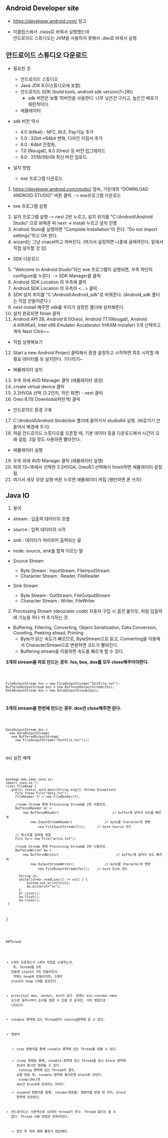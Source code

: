 ## Android Developer site
* https://developer.android.com/ 참고

* 이클립스에서 .class로 바꿔서 실행했는데 <br>
  안드로이드 스튜디오는 JVM을 사용하지 못해서 .dex로 바꿔서 실행

## 안드로이드 스튜디오 다운로드
* 필요한 것 
  - 안드로이드 스튜디오
  - Java JDK 8.0(스튜디오에 포함)
  - 안드로이드 SDK (build tools, android sdk version(1~28))
      + sdk 버전은 보통 15버전을 사용한다. 너무 낮은건 구리고, 높은건 배포가 제한적이다.
  - 애뮬레이터

* sdk 버전 역사
  - 4.0 (kitkat) : NFC, BLE, Pay기능 추가
  - 5.0 : 32bit->64bit 변화, 디자인 지침서 추가
  - 6.0 : 64bit 안정화, 
  - 7.0 (Nougat), 8.0 (Oreo) 등 버전 업그레이드
  - 9.0 : 2018/08/08 최신 버전 업로드.

* 설치 방법
  - exe 프로그램 다운로드
1. https://developer.android.com/studio/ 접속, 가운데의 "DOWNLOAD ANDROID STUDIO" 버튼 클릭. -> exe프로그램 다운로드

  - exe 프로그램 실행
2. 설치 프로그램 실행 -> next 2번 누르고, 설치 위치를 "C:\Android\Android Studio" 으로 바꿔준 뒤 next -> install 누르고 설치 진행
3. Android Stuio를 실행하면 "Complete Installation"이 뜬다. "Do not import settings"하고 OK 한다.
4. wizard는 그냥 cnacel하고 꺼버린다. (여기서 설정하면 나중에 골때려진다. 밑에서 직접 설치할 것 임)

  - SDK 다운로드
5. "Welcome to Android Studio"라는 exe 프로그램이 실행되면, 우측 하단의 configure를 누른다. -> SDK Manager를 클릭
6. Android SDK Location 의 우측에 <Edit> 클릭
7. Android SDK Location 의 우측의 <...> 클릭
8. SDK 설치 위치를 "C:\Android\Android_sdk"로 바꿔준다. (Android_sdk 폴더는 직접 만들어준다.)
9. next-install 해주면 sdk를 우리가 설정한 폴더에 설치해준다.
10. 설치 완료되면 finish 클릭
11. Android API 28, Android 8.1(Oreo), Android 7.1.1(Nougat), Android 4.4(KitKat), Intel x86 Emulator Accelerator (HAXM installer) 5개 선택하고 계속 Next Click~~

  - 직접 실행해보기
12. Start a new Android Project 클릭해서 환경 설정하고 시작하면 최초 시작할 때 필요 데이터를 또 설치한다. 기다리기~

  - 애뮬레이터 설치
13. 우측 위에 AVD Manager 클릭 (애뮬레이터 생성)
14. create virtual device 클릭
15. 3.2HVGA 선택 (3.2인치, 작은 화면) - next 클릭
16. Oreo 8.1의 Download(파란색) 클릭

  - 안드로이드 환경 구축
17. C:\Android\Android Studio\bin 폴더에 들어가서 studio64 실행. (바로가기 만들어서 배경에 두기)
18. 처음 안드로이드 스튜디오를 오픈할 때, 기본 데이터 등을 다운로드해서 시간이 오래 걸림. 3일 정도 사용하면 빨라진다.

  - 애뮬레이터 실행
19. 우측 위에 AVD Manager 클릭 (애뮬레이터 실행)
20. 위의 13~16에서 선택한 3.2HVGA, Oreo8.1 선택해서 finish하면 애뮬레이터 설정됨.
21. 여기서 세모 모양 실행 버튼 누르면 애뮬레이터 켜짐
        (웬만하면 폰 쓰자)
        

## Java IO
1. 용어
  * stream : 입출력 데이터의 흐름
  * source : 입력 데이터의 시작
  * sink : 데이터가 처리되어 출력되는 끝
  * node: source, sink를 합쳐 이르는 말
  
  * Source Stream
    - Byte Stream : InputStream, FileInputStream
    - Character Stream : Reader, FileReader
  * Sink Stream
    - Byte Stream : OutStream, FileOutputStream
    - Character Stream : Writer, FileWriter
    
2. Processing Stream (decorater code)
  자동차 구입 시 옵션 붙이듯, 파일 입출력에 기능을 하나 씩 추가하는 것.
  
  * Buffering, Filtering, Converting, Object Serialization, Data Conversion, Counting, Peeking ahead, Printing
    - Byte가 읽는 속도가 빠르므로, ByteStream으로 읽고, Converting을 이용해서 CharacterStream으로 변환하면 코드가 빨라진다.
    - Buffering stream을 이용하면 속도를 빠르게 할 수 있다.
 
 **3개의 stream을 따로 만드는 경우. fos, bos, dos를 모두 close해주어야한다.**
 
<code>
  
    FileOutputStream fos = new FileOutputStream("TestFile.txt");
    BufferedOutputStream bos = new BufferedOutputStream(fos);
    DataOutputStream dos = new DataOutputStream(bos);

</code>

**3개의 stream을 한번에 만드는 경우. dos만 close해주면 된다.**

<code>

    DataOutputStream dos = 
      new DataOutputStream(
       new BufferedOutputStream(
         new FileOutputStream("TestFile.txt")));
                     
</code>
 
 ex) 실전 예제
 
<code>

    package edu.jaen.java.io;
    import java.io.*;
    class FileRead {
       public static void main(String arg[]) throws Exception{
         File f=new File("Data.txt");
         FileReader fr = new FileReader(f);

         //node Stream 위에 Processing Stream을 2번 사용한것.
         BufferedReader br = 
             new BufferedReader(							// buffer에 넣어서 속도를 빠르게
                 new InputStreamReader(					// byte를 Character로 변환
                     new FileInputStream(f)));		// byte Source 코드

         // 텍스트를 입력할 파일
         File fw = new File("write.txt");

         //node Stream 위에 Processing Stream을 2번 사용한것.
         BufferedWriter bw = 
             new BufferedWriter(							  // buffer에 넣어서 속도 빠르게
                 new OutputStreamWriter(				// byte를 Character로 변환
                     new FileOutputStream(fw)));	// byte Sink 코드

           String ch;
           while((ch=br.readLine()) != null ) {
               System.out.println(ch);         
               bw.write(ch+"\n");
           }
           br.close();   
           bw.flush();
           bw.close();
     }
  }

<code>

##Thread
* 1개의 프로세스가 n개의 작업을 수행하는것. <br>
  즉, thread를 3개 만들면 stack이 3개 만들어진다. <br>
  객체는 heap에 만들어지며, 3개의 stack이 heap 1개를 공유한다. <br>

* priority는 max, normal, min이 있다. 원래는 min->normal->max 순으로 동작시켜서 순서를 정할 수 있을 것 같지만, 거의 랜덤으로 나타난다.

* runable 영역에 있는 Thread만이 running영역에 갈 수 있다.

* 명령어
  - stop 명령어를 통해 runable 영역에 있는 Thread를 멈출 수 있다. <br>
  - sleep 명령을 통해, runable 영역에 있는 Thread를 잠시 block 영역에 보내서 잠시만 멈춰둘 수 있다. <br>
                    running 영역에 있는 Thread의 경우, 실행 완료 후, runable 영역에 돌아오면 block로 보낸다. <br>
                    sleep(3ms)면 3ms간 block에 보내라는 의미다. <br>
  - suspend 명령어를 통해, resume(재호출) 명령어를 받을 때 까지, block 영역에 보관된다.
  
* 안드로이드는 기본적으로 14개의 thread가 돈다. Thread 없이는 할 수 없다. Thread 사용 방법은 외워야된다.
  - 점프 투 자바 예제 풀면서 연습해라.
